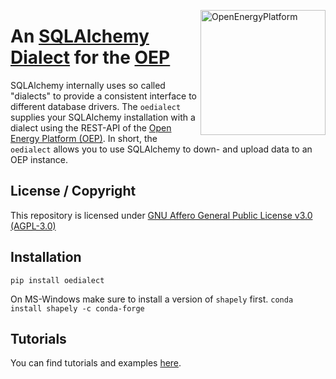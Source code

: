 ﻿<a href="http://oep.iks.cs.ovgu.de/"><img align="right" width="200" height="200" src="https://avatars2.githubusercontent.com/u/37101913?s=400&u=9b593cfdb6048a05ea6e72d333169a65e7c922be&v=4" alt="OpenEnergyPlatform"></a>

# An [SQLAlchemy][0] [Dialect][1] for the [OEP][2]

SQLAlchemy internally uses so called "dialects" to provide a consistent
interface to different database drivers. The `oedialect` supplies your
SQLAlchemy installation with a dialect using the REST-API of the [Open
Energy Platform (OEP)][2]. In short, the `oedialect` allows you to use
SQLAlchemy to down- and upload data to an OEP instance.

[0]: https://www.sqlalchemy.org/
[1]: https://docs.sqlalchemy.org/en/13/dialects/
[2]: https://github.com/OpenEnergyPlatform/oeplatform

## License / Copyright

This repository is licensed under [GNU Affero General Public License v3.0 (AGPL-3.0)](https://www.gnu.org/licenses/agpl-3.0.en.html)

## Installation

`pip install oedialect`

On MS-Windows make sure to install a version of `shapely` first.
`conda install shapely -c conda-forge`

## Tutorials

You can find tutorials and examples [here](https://github.com/OpenEnergyPlatform/examples/tree/master/api).
